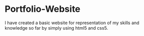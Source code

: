 # Portfolio-Website
I have created a basic website for representation of my skills and knowledge so far by simply using html5 and css5.
